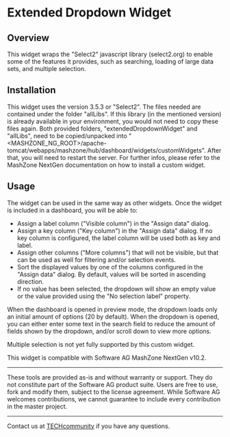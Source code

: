 Extended Dropdown Widget
=============================

Overview
--------
This widget wraps the "Select2" javascript library (select2.org) to enable some of the features it provides, such as searching, loading of large data sets, and multiple selection.

Installation
------------
This widget uses the version 3.5.3 or "Select2". The files needed are contained under the folder "allLibs". If this library (in the mentioned version) is already available in your environment, you would not need to copy these files again. Both provided folders, "extendedDropdownWidget" and "allLibs", need to be copied/unpacked into "<MASHZONE_NG_ROOT>/apache-tomcat/webapps/mashzone/hub/dashboard/widgets/customWidgets". After that, you will need to restart the server.
For further infos, please refer to the MashZone NextGen documentation on how to install a custom widget.

Usage
-----
The widget can be used in the same way as other widgets. Once the widget is included in a dashboard, you will be able to:
+ Assign a label column ("Visible column") in the "Assign data" dialog.
+ Assign a key column ("Key column") in the "Assign data" dialog. If no key column is configured, the label column will be used both as key and label.
+ Assign other columns ("More columns") that will not be visible, but that can be used as well for filtering and/or selection events.
+ Sort the displayed values by one of the columns configured in the "Assign data" dialog. By default, values will be sorted in ascending direction.
+ If no value has been selected, the dropdown will show an empty value or the value provided using the "No selection label" property.

When the dashboard is opened in preview mode, the dropdown loads only an initial amount of options (20 by default). When the dropdown is opened, you can either enter some text in the search field to reduce the amount of fields shown by the dropdown, and/or scroll down to view more options.

Multiple selection is not yet fully supported by this custom widget.

This widget is compatible with Software AG MashZone NextGen v10.2.

------------------------------------------------------------------------

These tools are provided as-is and without warranty or support. They do not constitute part of the Software AG product suite. Users are free to use, fork and modify them, subject to the license agreement. While Software AG welcomes contributions, we cannot guarantee to include every contribution in the master project.

------------------------------------------------------------------------

Contact us at [TECHcommunity](mailto:technologycommunity@softwareag.com?subject=Github/SoftwareAG) if you have any questions.
